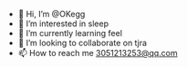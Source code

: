 - 👋 Hi, I’m @OKegg
- 👀 I’m interested in sleep
- 🌱 I’m currently learning feel
- 💞️ I’m looking to collaborate on tjra
- 📫 How to reach me 3051213253@qq.com

<!---
wastttttt/wastttttt is a ✨ special ✨ repository because its `README.md` (this file) appears on your GitHub profile.
You can click the Preview link to take a look at your changes.
--->
